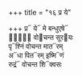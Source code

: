 +++
title = "१६ प्र ये"

+++
प्र᳓ ये᳓ मे बन्धुएषे᳓  
गां᳐᳓ वो᳓चन्त सूर᳓यः  
पृ᳓श्निं वोचन्त मात᳓रम्  
अ᳓धा पित᳓रम् इष्मि᳓णं  
रुद्रं᳓ वोचन्त शि᳓क्वसः